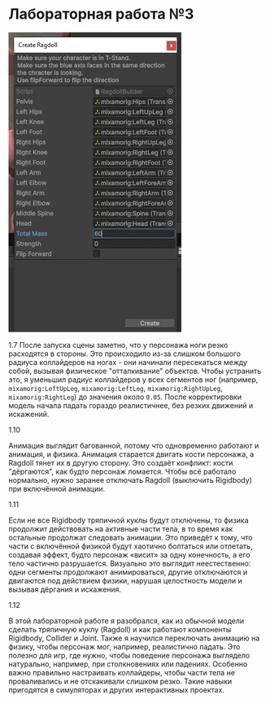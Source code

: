# Лабораторная работа №3

![](Images/0.png)

1.7 
После запуска сцены заметно, что у персонажа ноги резко расходятся в стороны. Это происходило из-за слишком большого радиуса коллайдеров на ногах - они начинали пересекаться между собой, вызывая физическое "отталкивание" объектов. Чтобы устранить это, я уменьшил радиус коллайдеров у всех сегментов ног (например, `mixamorig:LeftUpLeg`, `mixamorig:LeftLeg`, `mixamorig:RightUpLeg`, `mixamorig:RightLeg`) до значения около `0.05`. После корректировки модель начала падать гораздо реалистичнее, без резких движений и искажений.

1.10 

Анимация выглядит багованной, потому что одновременно работают и анимация, и физика. Анимация старается двигать кости персонажа, а Ragdoll тянет их в другую сторону. Это создаёт конфликт: кости "дёргаются", как будто персонаж ломается. Чтобы всё работало нормально, нужно заранее отключать Ragdoll (выключить Rigidbody) при включённой анимации.

1.11

Если не все Rigidbody тряпичной куклы будут отключены, то физика продолжит действовать на активные части тела, в то время как остальные продолжат следовать анимации. Это приведёт к тому, что части с включённой физикой будут хаотично болтаться или отлетать, создавая эффект, будто персонаж «висит» за одну конечность, а его тело частично разрушается. Визуально это выглядит неестественно: одни сегменты продолжают анимироваться, другие отключаются и двигаются под действием физики, нарушая целостность модели и вызывая дёргания и искажения.

1.12

В этой лабораторной работе я разобрался, как из обычной модели сделать тряпичную куклу (Ragdoll) и как работают компоненты Rigidbody, Collider и Joint. Также я научился переключать анимацию на физику, чтобы персонаж мог, например, реалистично падать. Это полезно для игр, где нужно, чтобы поведение персонажа выглядело натурально, например, при столкновениях или падениях. Особенно важно правильно настраивать коллайдеры, чтобы части тела не проваливались и не отскакивали слишком резко. Такие навыки пригодятся в симуляторах и других интерактивных проектах.
